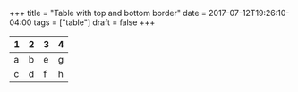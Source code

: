 +++
title = "Table with top and bottom border"
date = 2017-07-12T19:26:10-04:00
tags = ["table"]
draft = false
+++

1 | 2 | 3 |   4
---|---|---|----
 a | b | e |   g
 c | d | f |   h

